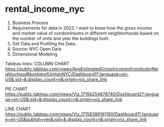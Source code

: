 # rental_income_nyc

1) Business Process
2) Requirements for data in 2023. I want to know how the gross income and market value of condominiums in different neighborhoods based on the number of units and year the buildings built.  
3) Get Data and Profiling the Data. 
4) Source: NYC Open Data
5) Dimensional Modeling

Tableau links:
COLUMN CHART
https://public.tableau.com/views/AvgEstimatedGrossIncomeofcondosbyNeighborhoodNumberofUnitsinNYC/Dashboard1?:language=en-US&:sid=&:display_count=n&:origin=viz_share_link

PIE CHART
https://public.tableau.com/views/Viz_17156254878740/Dashboard2?:language=en-US&:sid=&:display_count=n&:origin=viz_share_link

LINE CHART
https://public.tableau.com/views/Viz_17156388161160/Dashboard1?:language=en-US&publish=yes&:sid=&:display_count=n&:origin=viz_share_link